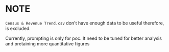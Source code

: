 # NOTE

`Census & Revenue Trend.csv` don't have enough data to be useful therefore, is excluded.

Currently, prompting is only for poc. It need to be tuned for better analysis and pretaining more quantitative figures
